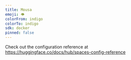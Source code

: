 ```yaml
---
title: Mousa
emoji: 👁
colorFrom: indigo
colorTo: indigo
sdk: docker
pinned: false
---
```


Check out the configuration reference at https://huggingface.co/docs/hub/spaces-config-reference
